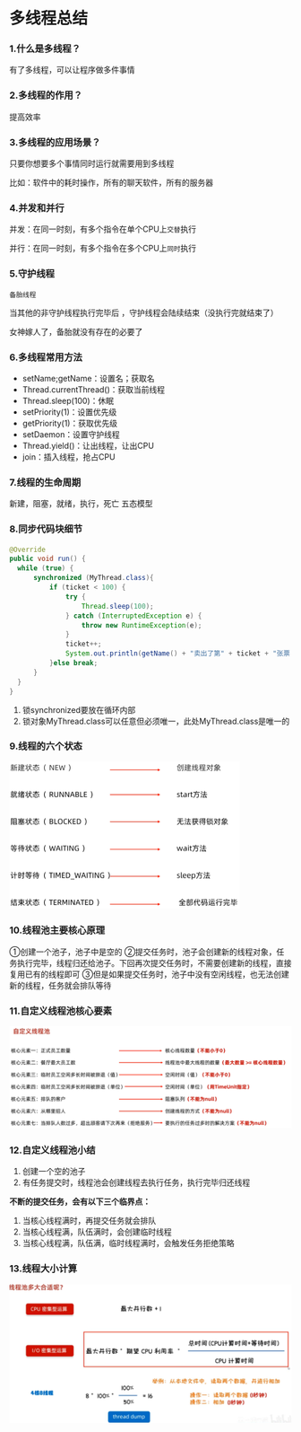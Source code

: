 # 多线程总结

### 1.什么是多线程？

有了多线程，可以让程序做多件事情

### 2.多线程的作用？

提高效率

### 3.多线程的应用场景？

只要你想要多个事情同时运行就需要用到多线程

比如：软件中的耗时操作，所有的聊天软件，所有的服务器

### 4.并发和并行

并发：在同一时刻，有多个指令在单个CPU上`交替`执行

并行：在同一时刻，有多个指令在多个CPU上`同时`执行

### 5.守护线程

`备胎线程`

当其他的非守护线程执行完毕后 ，守护线程会陆续结束（没执行完就结束了）

女神嫁人了，备胎就没有存在的必要了

### 6.多线程常用方法

- setName;getName：设置名；获取名
- Thread.currentThread()：获取当前线程
- Thread.sleep(100)：休眠
- setPriority(1)：设置优先级
- getPriority(1)：获取优先级
- setDaemon：设置守护线程
- Thread.yield()：让出线程，让出CPU
- join：插入线程，抢占CPU

### 7.线程的生命周期

新建，阻塞，就绪，执行，死亡 五态模型

### 8.同步代码块细节

```java
@Override
public void run() {
  while (true) {
      synchronized (MyThread.class){
          if (ticket < 100) {
              try {
                  Thread.sleep(100);
              } catch (InterruptedException e) {
                  throw new RuntimeException(e);
              }
              ticket++;
              System.out.println(getName() + "卖出了第" + ticket + "张票！！！！");
          }else break;
      }
  }
}
```

1. 锁synchronized要放在循环内部
2. 锁对象MyThread.class可以任意但必须唯一，此处MyThread.class是唯一的

### 9.线程的六个状态

<img src="assets\image-20250302162736498.png" alt="image-20250302162736498" style="zoom:50%;" />

### 10.线程池主要核心原理

①创建一个池子，池子中是空的
②提交任务时，池子会创建新的线程对象，任务执行完毕，线程归还给池子。下回再次提交任务时，不需要创建新的线程，直接复用已有的线程即可
③但是如果提交任务时，池子中没有空闲线程，也无法创建新的线程，任务就会排队等待

### 11.自定义线程池核心要素

![image-20250302170242247](assets\image-20250302170242247.png)

### 12.自定义线程池小结

1. 创建一个空的池子
2. 有任务提交时，线程池会创建线程去执行任务，执行完毕归还线程

**不断的提交任务，会有以下三个临界点：**
1. 当核心线程满时，再提交任务就会排队
2. 当核心线程满，队伍满时，会创建临时线程
3. 当核心线程满，队伍满，临时线程满时，会触发任务拒绝策略

### 13.线程大小计算

![image-20250302172254775](assets\image-20250302172254775.png)
